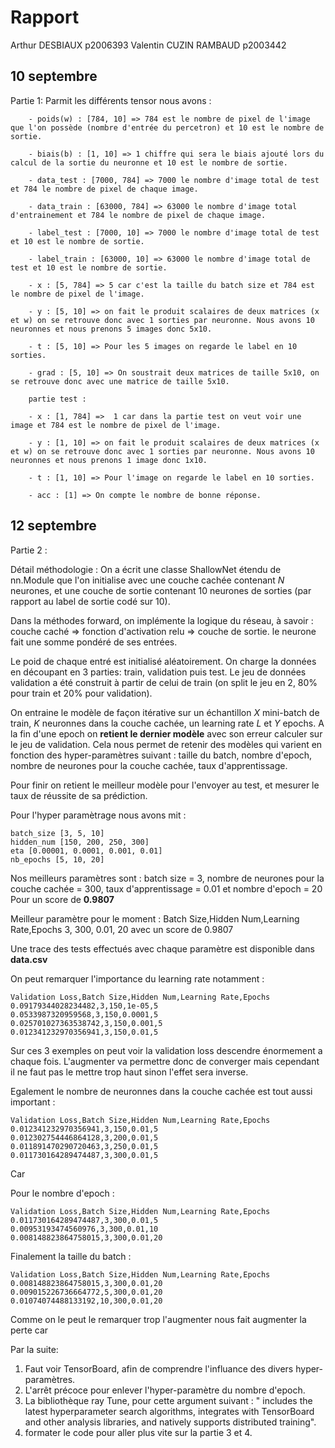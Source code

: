 # Rapport
Arthur DESBIAUX p2006393
Valentin CUZIN RAMBAUD p2003442
## 10 septembre

Partie 1:
    Parmit les différents tensor nous avons :

        - poids(w) : [784, 10] => 784 est le nombre de pixel de l'image que l'on possède (nombre d'entrée du percetron) et 10 est le nombre de sortie.

        - biais(b) : [1, 10] => 1 chiffre qui sera le biais ajouté lors du calcul de la sortie du neuronne et 10 est le nombre de sortie.

        - data_test : [7000, 784] => 7000 le nombre d'image total de test et 784 le nombre de pixel de chaque image.

        - data_train : [63000, 784] => 63000 le nombre d'image total d'entrainement et 784 le nombre de pixel de chaque image.

        - label_test : [7000, 10] => 7000 le nombre d'image total de test et 10 est le nombre de sortie.

        - label_train : [63000, 10] => 63000 le nombre d'image total de test et 10 est le nombre de sortie.

        - x : [5, 784] => 5 car c'est la taille du batch size et 784 est  le nombre de pixel de l'image.

        - y : [5, 10] => on fait le produit scalaires de deux matrices (x et w) on se retrouve donc avec 1 sorties par neuronne. Nous avons 10 neuronnes et nous prenons 5 images donc 5x10. 

        - t : [5, 10] => Pour les 5 images on regarde le label en 10 sorties.

        - grad : [5, 10] => On soustrait deux matrices de taille 5x10, on se retrouve donc avec une matrice de taille 5x10.

        partie test :

        - x : [1, 784] =>  1 car dans la partie test on veut voir une image et 784 est le nombre de pixel de l'image.

        - y : [1, 10] => on fait le produit scalaires de deux matrices (x et w) on se retrouve donc avec 1 sorties par neuronne. Nous avons 10 neuronnes et nous prenons 1 image donc 1x10. 

        - t : [1, 10] => Pour l'image on regarde le label en 10 sorties.

        - acc : [1] => On compte le nombre de bonne réponse.
## 12 septembre
Partie 2 :

Détail méthodologie : On a écrit une classe ShallowNet étendu de nn.Module que l'on initialise avec une couche cachée contenant $N$ neurones, et une couche de sortie contenant 10 neurones de sorties (par rapport au label de sortie codé sur 10). 

Dans la méthodes forward, on implémente la logique du réseau, à savoir : couche caché => fonction d'activation relu => couche de sortie. le neurone fait une somme pondéré de ses entrées. 

Le poid de chaque entré est initialisé aléatoirement. On charge la données en découpant en 3 parties: train, validation puis test. Le jeu de données validation a été construit à partir de celui de train (on split le jeu en 2, 80% pour train et 20% pour validation).

On entraine le modèle de façon itérative sur un échantillon $X$ mini-batch de train, $K$ neuronnes dans la couche cachée, un learning rate $L$ et $Y$ epochs. A la fin d'une epoch on **retient le dernier modèle** avec son erreur calculer sur le jeu de validation. Cela nous permet de retenir des modèles qui varient en fonction des hyper-paramètres suivant : taille du batch, nombre d'epoch, nombre de neurones pour la couche cachée, taux d'apprentissage.

Pour finir on retient le meilleur modèle pour l'envoyer au test, et mesurer le taux de réussite de sa prédiction.


Pour l'hyper paramètrage nous avons mit : 
```
batch_size [3, 5, 10]
hidden_num [150, 200, 250, 300]
eta [0.00001, 0.0001, 0.001, 0.01]
nb_epochs [5, 10, 20]
```
Nos meilleurs paramètres sont :
batch size = 3, nombre de neurones pour la couche cachée = 300, taux d'apprentissage = 0.01 et nombre d'epoch = 20
Pour un score de **0.9807**

Meilleur paramètre pour le moment : 
Batch Size,Hidden Num,Learning Rate,Epochs
3, 300, 0.01, 20
avec un score de 0.9807

Une trace des tests effectués avec chaque paramètre est disponible dans **data.csv**

On peut remarquer l'importance du learning rate notamment : 
```
Validation Loss,Batch Size,Hidden Num,Learning Rate,Epochs
0.09179344028234482,3,150,1e-05,5
0.0533987320959568,3,150,0.0001,5
0.025701027363538742,3,150,0.001,5
0.012341232970356941,3,150,0.01,5
```
Sur ces 3 exemples on peut voir la validation loss descendre énormement a chaque fois. L'augmenter va permettre donc de converger mais cependant il ne faut pas le mettre trop haut sinon l'effet sera inverse.

Egalement le nombre de neuronnes dans la couche cachée est tout aussi important :
```
Validation Loss,Batch Size,Hidden Num,Learning Rate,Epochs
0.012341232970356941,3,150,0.01,5
0.012302754446864128,3,200,0.01,5
0.011891470290720463,3,250,0.01,5
0.011730164289474487,3,300,0.01,5
```
Car

Pour le nombre d'epoch :
```
Validation Loss,Batch Size,Hidden Num,Learning Rate,Epochs
0.011730164289474487,3,300,0.01,5
0.00953193474560976,3,300,0.01,10
0.008148823864758015,3,300,0.01,20
```

Finalement la taille du batch :
```
Validation Loss,Batch Size,Hidden Num,Learning Rate,Epochs
0.008148823864758015,3,300,0.01,20
0.009015226736664772,5,300,0.01,20
0.01074074488133192,10,300,0.01,20
```

Comme on le peut le remarquer trop l'augmenter nous fait augmenter la perte car 


Par la suite:
1. Faut voir TensorBoard, afin de comprendre l'influance des divers hyper-paramètres.
2. L'arrêt précoce pour enlever l'hyper-paramètre du nombre d'epoch.
3. La bibliothèque ray Tune, pour cette argument suivant : " includes the latest hyperparameter search algorithms, integrates with TensorBoard and other analysis libraries, and natively supports distributed training".
4. formater le code pour aller plus vite sur la partie 3 et 4.

